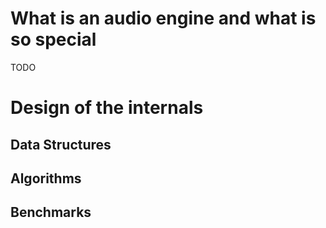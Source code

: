 # What is an audio engine and what is so special

TODO

# Design of the internals

## Data Structures

## Algorithms

## Benchmarks
